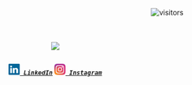 <p align="right">
  <img src="https://visitor-badge.laobi.icu/badge?page_id=gvrodrigues2.meu-repo&left_color=blue&right_color=green" alt="visitors" style="width:90px;"/>
</p>

<h1 align="center">
  <a href="https://git.io/typing-svg">
    <img src="https://readme-typing-svg.herokuapp.com/?lines=Ol%C3%A1!+%F0%9F%91%8B;Esse+%C3%A9+o+Gabriel....;Prazer+em+conhec%C3%AA-lo!&center=true&size=30">
  </a>
</h1>

<h5 align="center">
  <code><a href="https://www.linkedin.com/in/gabriel-vasconcelos-974082242/" title="LinkedIn Profile"><img width="22" src="images/linkedin.svg"> LinkedIn</a></code>
  <code><a href="https://www.instagram.com/_gvrodrigues_?igsh=MTdncnM1Nm41bDh0cw==" title="Instagram Profile"><img width="22" src="images/instagram.svg"> Instagram</a></code>
</h5>